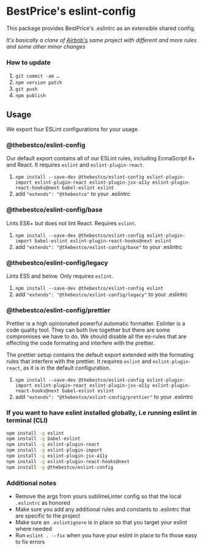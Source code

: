 # BestPrice's eslint-config

This package provides BestPrice's .eslintrc as an extensible shared config.

_It's basically a clone of [Airbnb's](https://github.com/airbnb/javascript/tree/master/packages/eslint-config-airbnb) same project with different and more rules and some other minor changes_

### How to update

1. `git commit -am …`
2. `npm version patch`
3. `git push`
4. `npm publish`

## Usage

We export four ESLint configurations for your usage.

### @thebestco/eslint-config

Our default export contains all of our ESLint rules, including EcmaScript 6+
and React. It requires `eslint` and `eslint-plugin-react`.

1. `npm install --save-dev @thebestco/eslint-config eslint-plugin-import eslint-plugin-react eslint-plugin-jsx-a11y eslint-plugin-react-hooks@next babel-eslint eslint`
2. add `"extends": "@thebestco"` to your .eslintrc

### @thebestco/eslint-config/base

Lints ES6+ but does not lint React. Requires `eslint`.

1. `npm install --save-dev @thebestco/eslint-config eslint-plugin-import babel-eslint eslint-plugin-react-hooks@next eslint`
2. add `"extends": "@thebestco/eslint-config/base"` to your .eslintrc

### @thebestco/eslint-config/legacy

Lints ES5 and below. Only requires `eslint`.

1. `npm install --save-dev @thebestco/eslint-config eslint`
2. add `"extends": "@thebestco/eslint-config/legacy"` to your .eslintrc

### @thebestco/eslint-config/prettier

Prettier is a high opinionated powerful automatic formatter. Eslinter is a code quality tool.
They can both live together but there are some compromises we have to do. We should disable
all the es-rules that are effecting the code formating and interfere with the prettier.

The prettier setup contains the default export extended with the formating rules that interfere with the prettier.
It requires `eslint` and `eslint-plugin-react`, as it is in the default configuration.

1. `npm install --save-dev @thebestco/eslint-config eslint-plugin-import eslint-plugin-react eslint-plugin-jsx-a11y eslint-plugin-react-hooks@next babel-eslint eslint`
2. add `"extends": "@thebestco/eslint-config/prettier"` to your .eslintrc

### If you want to have eslint installed globally, i.e running eslint in terminal (CLI)

```bash
npm install -g eslint
npm install -g babel-eslint
npm install -g eslint-plugin-react
npm install -g eslint-plugin-import
npm install -g eslint-plugin-jsx-a11y
npm install -g eslint-plugin-react-hooks@next
npm install -g @thebestco/eslint-config
```

### Additional notes

- Remove the args from yours sublimeLinter config so that the local `.eslintrc` as honored
- Make sure you add any additional rules and constants to .eslintrc that are specific to the project
- Make sure an `.eslintignore` is in place so that you target your eslint where needed
- Run `eslint . --fix` when you have your eslint in place to fix those easy to fix errors
